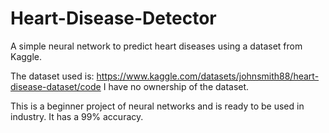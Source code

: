 # Heart-Disease-Detector
A simple neural network to predict heart diseases using a dataset from Kaggle.

The dataset used is: https://www.kaggle.com/datasets/johnsmith88/heart-disease-dataset/code
I have no ownership of the dataset.

This is a beginner project of neural networks and is ready to be used in industry. It has a 99% accuracy.
